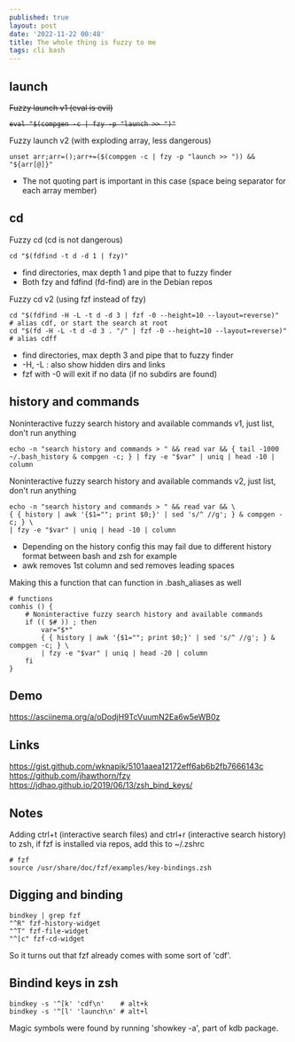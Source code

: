 ```yaml
---
published: true
layout: post
date: '2022-11-22 00:48'
title: The whole thing is fuzzy to me
tags: cli bash 
---
```

## launch

<s>Fuzzy launch v1 (eval is evil)
<pre><code>eval "$(compgen -c | fzy -p "launch >> ")"</code></pre>
</s>
Fuzzy launch v2 (with exploding array, less dangerous)

    unset arr;arr=();arr+=($(compgen -c | fzy -p "launch >> ")) && "${arr[@]}"

 * The not quoting part is important in this case (space being separator for each array member)

## cd

Fuzzy cd (cd is not dangerous)

    cd "$(fdfind -t d -d 1 | fzy)"

 * find directories, max depth 1 and pipe that to fuzzy finder
 * Both fzy and fdfind (fd-find) are in the Debian repos

 Fuzzy cd v2 (using fzf instead of fzy)

    cd "$(fdfind -H -L -t d -d 3 | fzf -0 --height=10 --layout=reverse)"
    # alias cdf, or start the search at root
    cd "$(fd -H -L -t d -d 3 . "/" | fzf -0 --height=10 --layout=reverse)"
    # alias cdff

 * find directories, max depth 3 and pipe that to fuzzy finder
 * -H, -L : also show hidden dirs and links
 * fzf with -0 will exit if no data (if no subdirs are found)

## history and commands

Noninteractive fuzzy search history and available commands v1, just list, don't run anything

    echo -n "search history and commands > " && read var && { tail -1000 ~/.bash_history & compgen -c; } | fzy -e "$var" | uniq | head -10 | column

Noninteractive fuzzy search history and available commands v2, just list, don't run anything

    echo -n "search history and commands > " && read var && \
    { { history | awk '{$1=""; print $0;}' | sed 's/^ //g'; } & compgen -c; } \
    | fzy -e "$var" | uniq | head -10 | column

 * Depending on the history config this may fail due to different history format between bash and zsh for example
 * awk removes 1st column and sed removes leading spaces

Making this a function that can function in .bash_aliases as well

    # functions
    comhis () {
        # Noninteractive fuzzy search history and available commands 
        if (( $# )) ; then
            var="$*"
            { { history | awk '{$1=""; print $0;}' | sed 's/^ //g'; } & compgen -c; } \
            | fzy -e "$var" | uniq | head -20 | column
        fi
    }

## Demo

<https://asciinema.org/a/oDodjH9TcVuumN2Ea6w5eWB0z>

## Links

<https://gist.github.com/wknapik/5101aaea12172eff6ab6b2fb7666143c>  
<https://github.com/jhawthorn/fzy>  
<https://jdhao.github.io/2019/06/13/zsh_bind_keys/>  

## Notes

Adding ctrl+t (interactive search files) and ctrl+r (interactive search history) to zsh, if fzf is installed via repos, add this to ~/.zshrc

    # fzf
    source /usr/share/doc/fzf/examples/key-bindings.zsh

## Digging and binding

    bindkey | grep fzf
    "^R" fzf-history-widget
    "^T" fzf-file-widget
    "^[c" fzf-cd-widget

So it turns out that fzf already comes with some sort of 'cdf'.

## Bindind keys in zsh 

    bindkey -s '^[k' 'cdf\n'    # alt+k
    bindkey -s '^[l' 'launch\n' # alt+l

Magic symbols were found by running 'showkey -a', part of kdb package.